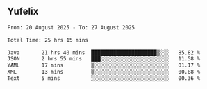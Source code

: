 ## Yufelix

<!--START_SECTION:waka-->

```txt
From: 20 August 2025 - To: 27 August 2025

Total Time: 25 hrs 15 mins

Java       21 hrs 40 mins  █████████████████████▒░░░   85.82 %
JSON       2 hrs 55 mins   ███░░░░░░░░░░░░░░░░░░░░░░   11.58 %
YAML       17 mins         ▒░░░░░░░░░░░░░░░░░░░░░░░░   01.17 %
XML        13 mins         ▒░░░░░░░░░░░░░░░░░░░░░░░░   00.88 %
Text       5 mins          ░░░░░░░░░░░░░░░░░░░░░░░░░   00.36 %
```

<!--END_SECTION:waka-->

